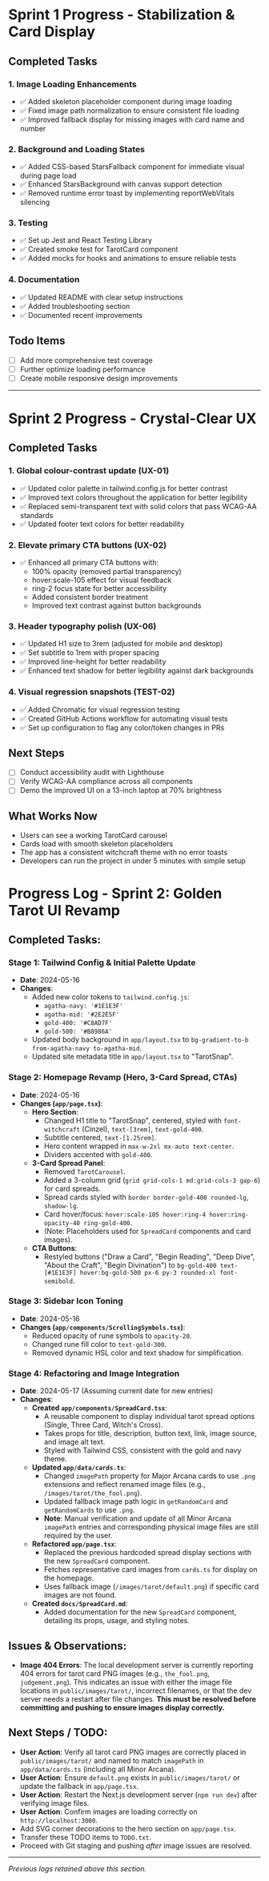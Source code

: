 # Sprint 1 Progress - Stabilization & Card Display

## Completed Tasks

### 1. Image Loading Enhancements
- ✅ Added skeleton placeholder component during image loading
- ✅ Fixed image path normalization to ensure consistent file loading
- ✅ Improved fallback display for missing images with card name and number

### 2. Background and Loading States
- ✅ Added CSS-based StarsFallback component for immediate visual during page load
- ✅ Enhanced StarsBackground with canvas support detection
- ✅ Removed runtime error toast by implementing reportWebVitals silencing

### 3. Testing
- ✅ Set up Jest and React Testing Library
- ✅ Created smoke test for TarotCard component
- ✅ Added mocks for hooks and animations to ensure reliable tests

### 4. Documentation
- ✅ Updated README with clear setup instructions
- ✅ Added troubleshooting section
- ✅ Documented recent improvements

## Todo Items
- [ ] Add more comprehensive test coverage
- [ ] Further optimize loading performance
- [ ] Create mobile responsive design improvements

---

# Sprint 2 Progress - Crystal-Clear UX

## Completed Tasks

### 1. Global colour-contrast update (UX-01)
- ✅ Updated color palette in tailwind.config.js for better contrast
- ✅ Improved text colors throughout the application for better legibility
- ✅ Replaced semi-transparent text with solid colors that pass WCAG-AA standards
- ✅ Updated footer text colors for better readability

### 2. Elevate primary CTA buttons (UX-02)
- ✅ Enhanced all primary CTA buttons with:
  - 100% opacity (removed partial transparency)
  - hover:scale-105 effect for visual feedback
  - ring-2 focus state for better accessibility
  - Added consistent border treatment
  - Improved text contrast against button backgrounds

### 3. Header typography polish (UX-06)
- ✅ Updated H1 size to 3rem (adjusted for mobile and desktop)
- ✅ Set subtitle to 1rem with proper spacing
- ✅ Improved line-height for better readability
- ✅ Enhanced text shadow for better legibility against dark backgrounds

### 4. Visual regression snapshots (TEST-02)
- ✅ Added Chromatic for visual regression testing
- ✅ Created GitHub Actions workflow for automating visual tests
- ✅ Set up configuration to flag any color/token changes in PRs

## Next Steps
- [ ] Conduct accessibility audit with Lighthouse
- [ ] Verify WCAG-AA compliance across all components
- [ ] Demo the improved UI on a 13-inch laptop at 70% brightness

## What Works Now
- Users can see a working TarotCard carousel
- Cards load with smooth skeleton placeholders
- The app has a consistent witchcraft theme with no error toasts
- Developers can run the project in under 5 minutes with simple setup

# Progress Log - Sprint 2: Golden Tarot UI Revamp

## Completed Tasks:

### Stage 1: Tailwind Config & Initial Palette Update
- **Date**: 2024-05-16
- **Changes**:
    - Added new color tokens to `tailwind.config.js`:
        - `agatha-navy: '#1E1E3F'`
        - `agatha-mid: '#2E2E5F'`
        - `gold-400: '#C8AD7F'`
        - `gold-500: '#B8986A'`
    - Updated body background in `app/layout.tsx` to `bg-gradient-to-b from-agatha-navy to-agatha-mid`.
    - Updated site metadata title in `app/layout.tsx` to "TarotSnap".

### Stage 2: Homepage Revamp (Hero, 3-Card Spread, CTAs)
- **Date**: 2024-05-16
- **Changes (`app/page.tsx`)**:
    - **Hero Section**:
        - Changed H1 title to "TarotSnap", centered, styled with `font-witchcraft` (Cinzel), `text-[3rem]`, `text-gold-400`.
        - Subtitle centered, `text-[1.25rem]`.
        - Hero content wrapped in `max-w-2xl mx-auto text-center`.
        - Dividers accented with `gold-400`.
    - **3-Card Spread Panel**:
        - Removed `TarotCarousel`.
        - Added a 3-column grid (`grid grid-cols-1 md:grid-cols-3 gap-6`) for card spreads.
        - Spread cards styled with `border border-gold-400 rounded-lg`, `shadow-lg`.
        - Card hover/focus: `hover:scale-105 hover:ring-4 hover:ring-opacity-40 ring-gold-400`.
        - (Note: Placeholders used for `SpreadCard` components and card images).
    - **CTA Buttons**:
        - Restyled buttons ("Draw a Card", "Begin Reading", "Deep Dive", "About the Craft", "Begin Divination") to `bg-gold-400 text-[#1E1E3F] hover:bg-gold-500 px-6 py-3 rounded-xl font-semibold`.

### Stage 3: Sidebar Icon Toning
- **Date**: 2024-05-16
- **Changes (`app/components/ScrollingSymbols.tsx`)**:
    - Reduced opacity of rune symbols to `opacity-20`.
    - Changed rune fill color to `text-gold-300`.
    - Removed dynamic HSL color and text shadow for simplification.

### Stage 4: Refactoring and Image Integration
- **Date**: 2024-05-17 (Assuming current date for new entries)
- **Changes**:
    - **Created `app/components/SpreadCard.tsx`**:
        - A reusable component to display individual tarot spread options (Single, Three Card, Witch's Cross).
        - Takes props for title, description, button text, link, image source, and image alt text.
        - Styled with Tailwind CSS, consistent with the gold and navy theme.
    - **Updated `app/data/cards.ts`**:
        - Changed `imagePath` property for Major Arcana cards to use `.png` extensions and reflect renamed image files (e.g., `/images/tarot/the_fool.png`).
        - Updated fallback image path logic in `getRandomCard` and `getRandomCards` to use `.png`.
        - **Note**: Manual verification and update of all Minor Arcana `imagePath` entries and corresponding physical image files are still required by the user.
    - **Refactored `app/page.tsx`**:
        - Replaced the previous hardcoded spread display sections with the new `SpreadCard` component.
        - Fetches representative card images from `cards.ts` for display on the homepage.
        - Uses fallback image (`/images/tarot/default.png`) if specific card images are not found.
    - **Created `docs/SpreadCard.md`**:
        - Added documentation for the new `SpreadCard` component, detailing its props, usage, and styling notes.

## Issues & Observations:
- **Image 404 Errors**: The local development server is currently reporting 404 errors for tarot card PNG images (e.g., `the_fool.png`, `judgement.png`). This indicates an issue with either the image file locations in `public/images/tarot/`, incorrect filenames, or that the dev server needs a restart after file changes. **This must be resolved before committing and pushing to ensure images display correctly.**

## Next Steps / TODO:
- **User Action**: Verify all tarot card PNG images are correctly placed in `public/images/tarot/` and named to match `imagePath` in `app/data/cards.ts` (including all Minor Arcana).
- **User Action**: Ensure `default.png` exists in `public/images/tarot/` or update the fallback in `app/page.tsx`.
- **User Action**: Restart the Next.js development server (`npm run dev`) after verifying image files.
- **User Action**: Confirm images are loading correctly on `http://localhost:3000`.
- Add SVG corner decorations to the hero section on `app/page.tsx`.
- Transfer these TODO items to `TODO.txt`.
- Proceed with Git staging and pushing *after* image issues are resolved.

---
*Previous logs retained above this section.* 